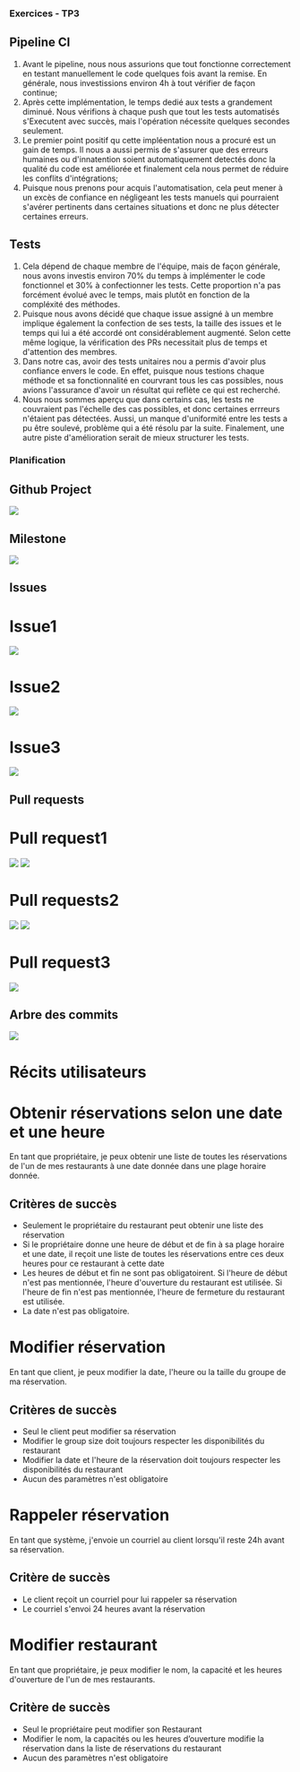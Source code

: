 ### Exercices - TP3

## Pipeline CI
1. Avant le pipeline, nous nous assurions que tout fonctionne correctement en testant manuellement le code quelques fois avant la remise. En générale, nous investissions environ 4h à tout vérifier de façon continue;
2. Après cette implémentation, le temps dedié aux tests a grandement diminué. Nous vérifions à chaque push que tout les tests automatisés s'Executent avec succès, mais l'opération nécessite quelques secondes seulement.
3. Le premier point positif qu cette impléentation nous a procuré est un gain de temps. Il nous a aussi permis de s'assurer que des erreurs humaines ou d'innatention soient automatiquement detectés donc la qualité du code est améliorée et finalement cela nous permet de réduire les conflits d'intégrations;
4. Puisque nous prenons pour acquis l'automatisation, cela peut mener à un excès de confiance en négligeant les tests manuels qui pourraient s'avérer pertinents dans certaines situations et donc ne plus détecter certaines erreurs.

## Tests
1. Cela dépend de chaque membre de l'équipe, mais de façon générale, nous avons investis environ 70% du temps à implémenter le code fonctionnel et 30% à confectionner les tests. Cette proportion n'a pas forcément évolué avec le temps, mais plutôt en fonction de la compléxité des méthodes.
2. Puisque nous avons décidé que chaque issue assigné à un membre implique également la confection de ses tests, la taille des issues et le temps qui lui a été accordé ont considérablement augmenté. Selon cette même logique, la vérification des PRs necessitait plus de temps et d'attention des membres.
3. Dans notre cas, avoir des tests unitaires nou a permis d'avoir plus confiance envers le code. En effet, puisque nous testions chaque méthode et sa fonctionnalité en courvrant tous les cas possibles, nous avions l'assurance d'avoir un résultat qui reflète ce qui est recherché.
4. Nous nous sommes aperçu que dans certains cas, les tests ne couvraient pas l'échelle des cas possibles, et donc certaines errreurs n'étaient pas détectées. Aussi, un manque d'uniformité entre les tests a pu être soulevé, problème qui a été résolu par la suite. Finalement, une autre piste d'amélioration serait de mieux structurer les tests.

### Planification

## Github Project
 <img src="Resources/Project.png"/>

## Milestone
 <img src="Resources/Milestone3.png"/>

## Issues

# Issue1
  <img src="Resources/issueTP31.png"/>

# Issue2
  <img src="Resources/issueTP32.png"/>

# Issue3
  <img src="Resources/issueTP33.png"/>

## Pull requests

# Pull request1
  <img src="Resources/PR1.png"/>
  <img src="Resources/PR2.png"/>

# Pull requests2
  <img src="Resources/PR3.png"/>
  <img src="Resources/PR4.png"/>

# Pull request3
  <img src="Resources/PR5.png"/>

## Arbre des commits
  <img src="Resources/arbre_commit.png"/>

# Récits utilisateurs
# Obtenir réservations selon une date et une heure  
En tant que propriétaire, je peux obtenir une liste de toutes les réservations de l'un de mes restaurants à une date donnée dans une plage horaire donnée.
## Critères de succès
- Seulement le propriétaire du restaurant peut obtenir une liste des réservation
- Si le propriétaire donne une heure de début et de fin à sa plage horaire et une date, il reçoit une liste de toutes les réservations entre ces deux heures pour ce restaurant à cette date
- Les heures de début et fin ne sont pas obligatoirent. Si l'heure de début n'est pas mentionnée, l'heure d'ouverture du restaurant est utilisée. Si l'heure de fin n'est pas mentionnée, l'heure de fermeture du restaurant est utilisée.
- La date n'est pas obligatoire. 

# Modifier réservation
En tant que client, je peux modifier la date, l'heure ou la taille du groupe de ma réservation.
## Critères de succès
- Seul le client peut modifier sa réservation
- Modifier le group size doit toujours respecter les disponibilités du restaurant
- Modifier la date et l'heure de la réservation doit toujours respecter les disponibilités du restaurant
- Aucun des paramètres n'est obligatoire

# Rappeler réservation 
En tant que système, j'envoie un courriel au client lorsqu'il reste 24h avant sa réservation.
## Critère de succès
- Le client reçoit un courriel pour lui rappeler sa réservation
- Le courriel s'envoi 24 heures avant la réservation

# Modifier restaurant
En tant que propriétaire, je peux modifier le nom, la capacité et les heures d'ouverture de l'un de mes restaurants.
## Critère de succès
- Seul le propriétaire peut modifier son Restaurant
- Modifier le nom, la capacités ou les heures d’ouverture modifie la réservation dans la liste de réservations du restaurant
- Aucun des paramètres n'est obligatoire
